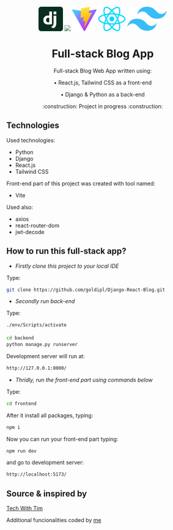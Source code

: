 <p align="center">
    <img src="./frontend/src/assets/django.svg" height="64"/>
    <img src="https://www.python.org/static/img/python-logo.png" height="64"/>
    <img src="./frontend/public/vite.svg" height="64"/>
    <img src="./frontend/src/assets/react.svg" height="64"/>
    <img src="./frontend/src/assets/tailwind.svg" height="64"/>
</p>

<h1 align="center">Full-stack Blog App</h1>

<p align="center">Full-stack Blog Web App written using:</p>
<p align="center" style="margin: 0;">• React.js, Tailwind CSS as a front-end</p>
<p align="center">• Django & Python as a back-end</p>
<p align="center">:construction: Project in progress :construction:</p>

## Technologies

Used technologies:

- Python
- Django
- React.js
- Tailwind CSS

Front-end part of this project was created with tool named:

- Vite

Used also:

- axios
- react-router-dom
- jwt-decode

## How to run this full-stack app?

- _Firstly clone this project to your local IDE_

Type:

```bash
git clone https://github.com/goldipl/Django-React-Blog.git
```

- _Secondly run back-end_

Type:

```bash
./env/Scripts/activate

cd backend
python manage.py runserver
```

Development server will run at:

```bash
http://127.0.0.1:8000/
```

- _Thridly, run the front-end part using commands below_

Type:

```bash
cd frontend
```

After it install all packages, typing:

```bash
npm i
```

Now you can run your front-end part typing:

```bash
npm run dev
```

and go to development server:

```bash
http://localhost:5173/
```

## Source & inspired by

[Tech With Tim](https://github.com/techwithtim/Django-React-Full-Stack-App)

Additional funcionalities coded by [me](https://github.com/goldipl)
